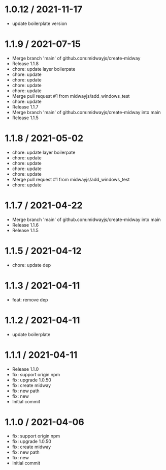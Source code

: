 
1.0.12 / 2021-11-17
===================

  * update boilerplate version


1.1.9 / 2021-07-15
==================

  * Merge branch 'main' of github.com:midwayjs/create-midway
  * Release 1.1.8
  * chore: update layer boilerpate
  * chore: update
  * chore: update
  * chore: update
  * chore: update
  * Merge pull request #1 from midwayjs/add_windows_test
  * chore: update
  * Release 1.1.7
  * Merge branch 'main' of github.com:midwayjs/create-midway into main
  * Release 1.1.5

1.1.8 / 2021-05-02
==================

  * chore: update layer boilerpate
  * chore: update
  * chore: update
  * chore: update
  * chore: update
  * Merge pull request #1 from midwayjs/add_windows_test
  * chore: update

1.1.7 / 2021-04-22
==================

  * Merge branch 'main' of github.com:midwayjs/create-midway into main
  * Release 1.1.6
  * Release 1.1.5

1.1.5 / 2021-04-12
==================

  * chore: update dep


1.1.3 / 2021-04-11
==================

  * feat: remove dep

1.1.2 / 2021-04-11
==================

  * update boilerplate

1.1.1 / 2021-04-11
==================

  * Release 1.1.0
  * fix: support origin npm
  * fix: upgrade 1.0.50
  * fix: create midway
  * fix: new path
  * fix: new
  * Initial commit

1.1.0 / 2021-04-06
==================

  * fix: support origin npm
  * fix: upgrade 1.0.50
  * fix: create midway
  * fix: new path
  * fix: new
  * Initial commit
